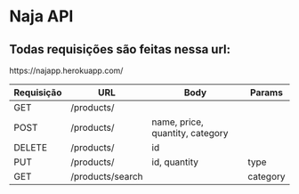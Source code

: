 # Naja API

<h2>Todas requisições são feitas nessa url: </h2>
<p>https://najapp.herokuapp.com/</p>

Requisição| URL | Body | Params
----------|------|------|-----------
GET | /products/ | |
POST | /products/ | name, price, quantity, category |
DELETE | /products/ | id | 
PUT | /products/ | id, quantity | type
GET | /products/search | | category
